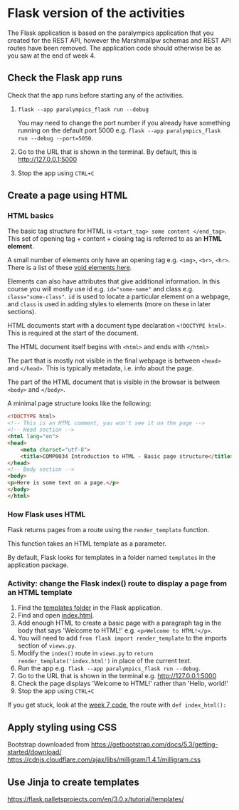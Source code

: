 # Flask version of the activities

The Flask application is based on the paralympics application that you created for the REST API, however the Marshmallpw
schemas and REST API routes have been removed. The application code should otherwise be as you saw at the end of week 4.

## Check the Flask app runs

Check that the app runs before starting any of the activities.

1. `flask --app paralympics_flask run --debug`

   You may need to change the port number if you already have something running on the default port 5000
   e.g. `flask --app paralympics_flask run --debug --port=5050`.
2. Go to the URL that is shown in the terminal. By default, this is http://127.0.0.1:5000
3. Stop the app using `CTRL+C`

## Create a page using HTML

### HTML basics

The basic tag structure for HTML is `<start_tag> some content </end_tag>`. This set of opening tag + content + closing
tag is referred to as an **HTML element**.

A small number of elements only have an opening tag e.g. `<img>`, `<br>`, `<hr>`. There is a list of
these [void elements here](https://developer.mozilla.org/en-US/docs/Glossary/Void_element).

Elements can also have attributes that give additional information. In this course you will mostly use id
e.g. `id="some-name"` and class e.g. `class="some-class"`. `id` is used to locate a particular element on a webpage,
and `class` is used in adding styles to elements (more on these in later sections).

HTML documents start with a document type declaration `<!DOCTYPE html>`. This is required at the start of the document.

The HTML document itself begins with `<html>` and ends with `</html>`

The part that is mostly not visible in the final webpage is between `<head>` and `</head>`. This is typically metadata,
i.e. info about the page.

The part of the HTML document that is visible in the browser is between `<body>` and `</body>`.

A minimal page structure looks like the following:

```html
<!DOCTYPE html>
<!-- This is an HTML comment, you won't see it on the page -->
<!-- Head section -->
<html lang="en">
<head>
    <meta charset="utf-8">
    <title>COMP0034 Introduction to HTML - Basic page structure</title>
</head>
<!-- Body section -->
<body>
<p>Here is some text on a page.</p>
</body>
</html>
```

### How Flask uses HTML

Flask returns pages from a route using the `render_template` function.

This function takes an HTML template as a parameter.

By default, Flask looks for templates in a folder named `templates` in the application package.

### Activity: change the Flask index() route to display a page from an HTML template

1. Find the [templates folder](../paralympics_flask/templates) in the Flask application.
2. Find and open [index.html](../paralympics_flask/templates/index.html).
3. Add enough HTML to create a basic page with a paragraph tag in the body that says 'Welcome to HTML!'
   e.g. `<p>Welcome to HTML!</p>`.
4. You will need to add `from flask import render_template` to the imports section
   of `views.py`. 
5. Modify the `index()` route in `views.py` to `return render_template('index.html')` in
   place of the current text. 
6. Run the app e.g. `flask --app paralympics_flask run --debug`. 
7. Go to the URL that is shown in the terminal e.g. <http://127.0.0.1:5000>
8. Check the page displays 'Welcome to HTML!' rather than 'Hello, world!'
9. Stop the app using `CTRL+C`

If you get stuck, look at the [week 7 code](), the route with `def index_html():`

## Apply styling using CSS

Bootstrap downloaded from https://getbootstrap.com/docs/5.3/getting-started/download/
https://cdnjs.cloudflare.com/ajax/libs/milligram/1.4.1/milligram.css

## Use Jinja to create templates

https://flask.palletsprojects.com/en/3.0.x/tutorial/templates/